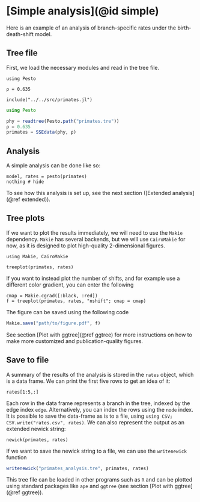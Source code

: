 # [Simple analysis](@id simple)

Here is an example of an analysis of branch-specific rates under the birth-death-shift model.

## Tree file

First, we load the necessary modules and read in the tree file.

```@setup simple
using Pesto

ρ = 0.635

include("../../src/primates.jl")
```
```julia simple
using Pesto

phy = readtree(Pesto.path("primates.tre"))
ρ = 0.635
primates = SSEdata(phy, ρ)
```

## Analysis
A simple analysis can be done like so:
```@example simple
model, rates = pesto(primates)
nothing # hide
```
To see how this analysis is set up, see the next section ([Extended analysis](@ref extended)).

## Tree plots
If we want to plot the results immediately, we will need to use the `Makie` dependency. `Makie` has several backends, but we will use `CairoMakie` for now, as it is designed to plot high-quality 2-dimensional figures.

```@example simple
using Makie, CairoMakie

treeplot(primates, rates)
```
If you want to instead plot the number of shifts, and for example use a different color gradient, you can enter the following
```@example simple
cmap = Makie.cgrad([:black, :red])
f = treeplot(primates, rates, "nshift"; cmap = cmap)
```
The figure can be saved using the following code
```julia
Makie.save("path/to/figure.pdf", f)
```
See section [Plot with ggtree](@ref ggtree) for more instructions on how to make more customized and publication-quality figures.

## Save to file
A summary of the results of the analysis is stored in the `rates` object, which is a data frame. We can print the first five rows to get an idea of it:
```@example simple
rates[1:5,:]
```
Each row in the data frame represents a branch in the tree, indexed by the edge index `edge`. 
Alternatively, you can index the rows using the `node` index. 
It is possible to save the data-frame as is to a file, using `using CSV; CSV.write("rates.csv", rates)`. We can also represent the output as an extended newick string:
```@example simple
newick(primates, rates)
```
If we want to save the newick string to a file, we can use the `writenewick` function
```julia
writenewick("primates_analysis.tre", primates, rates)
```
This tree file can be loaded in other programs such as `R` and can be plotted using standard packages like `ape` and `ggtree` (see section [Plot with ggtree](@ref ggtree)).